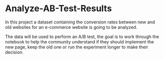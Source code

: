 # Analyze-AB-Test-Results
In this project a dataset containing the conversion rates between new and old websites for an e-commerce website is going to be analyzed.

The data will be used to perform an A/B test, the goal is to work through the notebook to help the community understand if they should implement the new page, keep the old one or run the experiment longer to make their decision.
